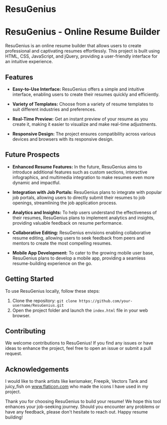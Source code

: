 # ResuGenius
# ResuGenius - Online Resume Builder

ResuGenius is an online resume builder that allows users to create professional and captivating resumes effortlessly. This project is built using HTML, CSS, JavaScript, and jQuery, providing a user-friendly interface for an intuitive experience.

## Features

- **Easy-to-Use Interface:** ResuGenius offers a simple and intuitive interface, enabling users to create their resumes quickly and efficiently.

- **Variety of Templates:** Choose from a variety of resume templates to suit different industries and preferences.

- **Real-Time Preview:** Get an instant preview of your resume as you create it, making it easier to visualize and make real-time adjustments.

- **Responsive Design:** The project ensures compatibility across various devices and browsers with its responsive design.

## Future Prospects
- **Enhanced Resume Features:** In the future, ResuGenius aims to introduce additional features such as custom sections, interactive infographics, and multimedia integration to make resumes even more dynamic and impactful.

- **Integration with Job Portals:** ResuGenius plans to integrate with popular job portals, allowing users to directly submit their resumes to job openings, streamlining the job application process.

- **Analytics and Insights:** To help users understand the effectiveness of their resumes, ResuGenius plans to implement analytics and insights, providing valuable feedback on resume performance.

- **Collaborative Editing:** ResuGenius envisions enabling collaborative resume editing, allowing users to seek feedback from peers and mentors to create the most compelling resumes.

- **Mobile App Development:** To cater to the growing mobile user base, ResuGenius plans to develop a mobile app, providing a seamless resume-building experience on the go.

## Getting Started

To use ResuGenius locally, follow these steps:

1. Clone the repository: `git clone https://github.com/your-username/ResuGenius.git`
2. Open the project folder and launch the `index.html` file in your web browser.

## Contributing

We welcome contributions to ResuGenius! If you find any issues or have ideas to enhance the project, feel free to open an issue or submit a pull request.

## Acknowledgements
I would like to thank artists like kerismaker, Freepik, Vectors Tank and juicy_fish on www.flaticon.com who made the icons I have used in my project.

Thank you for choosing ResuGenius to build your resume! We hope this tool enhances your job-seeking journey. Should you encounter any problems or have any feedback, please don't hesitate to reach out. Happy resume building!
